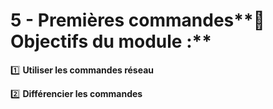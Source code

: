 # 5 - Premières commandes**📌 Objectifs du module :**

1️⃣ **Utiliser les commandes réseau**



2️⃣ **Différencier les commandes**
